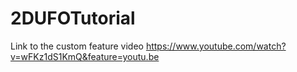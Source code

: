 # 2DUFOTutorial
Link to the custom feature video
https://www.youtube.com/watch?v=wFKz1dS1KmQ&feature=youtu.be
